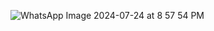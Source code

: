 ![WhatsApp Image 2024-07-24 at 8 57 54 PM](https://github.com/user-attachments/assets/a98b63bc-657c-4fdf-8dbc-c736d0e53cf9)
